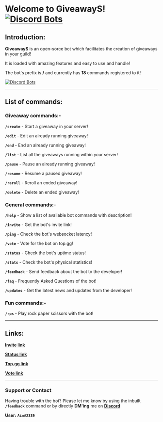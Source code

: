 # Welcome to GiveawayS! [![Discord Bots](https://top.gg/api/widget/status/900628889452314674.svg)](https://top.gg/bot/900628889452314674)

## Introduction:
**GiveawayS** is an open-sorce bot which facilitates the creation of giveaways in your guild!

It is loaded with amazing features and easy to use and handle!

The bot's prefix is **/** and currently has **18** commands registered to it!

[![Discord Bots](https://top.gg/api/widget/900628889452314674.svg)](https://top.gg/bot/900628889452314674)

---

## List of commands:

### Giveaway commands:-

**`/create`** - Start a giveaway in your server!

**`/edit`** - Edit an already running giveaway!

**`/end`** - End an already running giveaway!

**`/list`** - List all the giveaways running within your server!

**`/pause`** - Pause an already running giveaway!

**`/resume`** - Resume a paused giveaway!

**`/reroll`** - Reroll an ended giveaway!

**`/delete`** - Delete an ended giveaway!

### General commands:-

**`/help`** - Show a list of available bot commands with description!

**`/invite`** - Get the bot's invite link!

**`/ping`** - Check the bot's websocket latency!

**`/vote`** - Vote for the bot on top.gg!

**`/status`** - Check the bot's uptime status!

**`/stats`** - Check the bot's physical statistics!

**`/feedback`** - Send feedback about the bot to the developer!

**`/faq`** - Frequently Asked Questions of the bot!

**`/updates`** - Get the latest news and updates from the developer!

### Fun commands:-

**`/rps`** - Play rock paper scissors with the bot!

---

## Links:

**[Invite link](https://discord.com/api/oauth2/authorize?client_id=900628889452314674&permissions=8&scope=applications.commands%20bot)**

**[Status link](https://stats.uptimerobot.com/8gMWRsXP3N/)**

**[Top.gg link](https://top.gg/bot/900628889452314674)**

**[Vote link](https://top.gg/bot/900628889452314674/vote)**

---

### Support or Contact

Having trouble with the bot? Please let me know by using the inbuilt **`/feedback`** command or by directly **DM'ing** me on **[Discord](https://discord.com/app)**

**User:** **`Aim#2339`**
